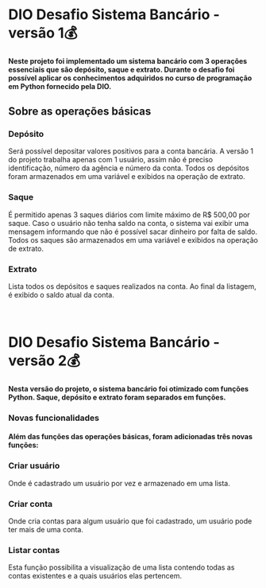 # DIO Desafio Sistema Bancário - versão 1💰
#### Neste projeto foi implementado um sistema bancário com 3 operações essenciais que são depósito, saque e extrato. Durante o desafio foi possível aplicar os conhecimentos adquiridos no curso de programação em Python fornecido pela DIO.

## Sobre as operações básicas 
### Depósito
Será possível depositar valores positivos para a conta bancária. A versão 1 do projeto trabalha apenas com 1 usuário, assim não é preciso identificação, número da agência e número da conta. Todos os depósitos foram armazenados em uma variável e exibidos na operação de extrato. 

### Saque
É permitido apenas 3 saques diários com limite máximo de R$ 500,00 por saque. Caso o usuário não tenha saldo na conta, o sistema vai exibir uma mensagem informando que não é possível sacar dinheiro por falta de saldo. Todos os saques são armazenados em uma variável e exibidos na operação de extrato.

### Extrato
Lista todos os depósitos e saques realizados na conta. Ao final da listagem, é exibido o saldo atual da conta.

<br>

# DIO Desafio Sistema Bancário - versão 2💰

#### Nesta versão do projeto, o sistema bancário foi otimizado com funções Python. Saque, depósito e extrato foram separados em funções. 
### Novas funcionalidades
#### Além das funções das operações básicas, foram adicionadas três novas funções:
### Criar usuário 
Onde é cadastrado um usuário por vez e armazenado em uma lista.
### Criar conta 
Onde cria contas para algum usuário que foi cadastrado, um usuário pode ter mais de uma conta.
### Listar contas 
Esta função possibilita a visualização de uma lista contendo todas as contas existentes e a quais usuários elas pertencem.
